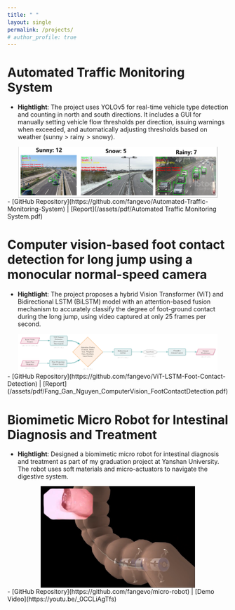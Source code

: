 ```yaml
---
title: " "
layout: single
permalink: /projects/
# author_profile: true
---
```

# Automated Traffic Monitoring System
- **Hightlight**: The project uses YOLOv5 for real-time vehicle type detection and counting in north and south directions. It includes a GUI for manually setting vehicle flow thresholds per direction, issuing warnings when exceeded, and automatically adjusting thresholds based on weather (sunny > rainy > snowy).
<img src="/assets/images/auto-traffic.png" alt="auto-traffic" style="max-width: 90%; height: auto; display: block; margin-left: auto; margin-right: auto;">
- [GitHub Repository](https://github.com/fangevo/Automated-Traffic-Monitoring-System) | [Report](/assets/pdf/Automated Traffic Monitoring System.pdf)


# Computer vision-based foot contact detection for long jump using a monocular normal-speed camera
- **Hightlight**: The project proposes a hybrid Vision Transformer (ViT) and Bidirectional LSTM (BiLSTM) model with an attention-based fusion mechanism to accurately classify the degree of foot-ground contact during the long jump, using video captured at only 25 frames per second.
<img src="/assets/images/vit-lstm-architecture.jpg" alt="vit lstm" style="max-width: 90%; height: auto; display: block; margin-left: auto; margin-right: auto;">
- [GitHub Repository](https://github.com/fangevo/ViT-LSTM-Foot-Contact-Detection) | [Report](/assets/pdf/Fang_Gan_Nguyen_ComputerVision_FootContactDetection.pdf)



# Biomimetic Micro Robot for Intestinal Diagnosis and Treatment
- **Hightlight**: Designed a biomimetic micro robot for intestinal diagnosis and treatment as part of my graduation project at Yanshan University. The robot uses soft materials and micro-actuators to navigate the digestive system.
<img src="/assets/images/micro-robot.png" alt="Micro Robot" style="max-width: 70%; height: auto; display: block; margin-left: auto; margin-right: auto;">
- [GitHub Repository](https://github.com/fangevo/micro-robot) | [Demo Video](https://youtu.be/_0CCLiAgTfs)
